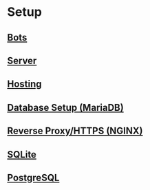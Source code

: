 # Setup

## [Bots](bots/)

## [Server](server/)

## [Hosting](hosting/)

## [Database Setup (MariaDB)](DATABASE/)

## [Reverse Proxy/HTTPS (NGINX)](HTTPS/)

## [SQLite](SQLITE/)

## [PostgreSQL](postgresql/)
